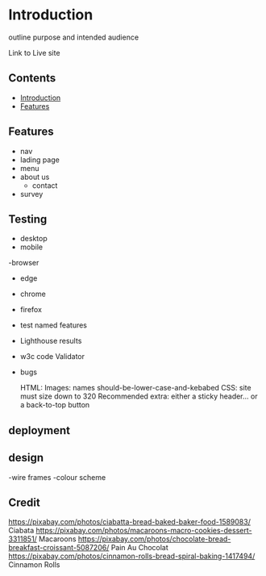 # Introduction

outline purpose and intended audience 

Link to Live site

## Contents

- [Introduction](#introduction)
- [Features](#features)


## Features
- nav
- lading page
- menu
- about us
    - contact
- survey


## Testing

- desktop 
- mobile 

-browser
 - edge
 - chrome
 - firefox

 - test named features


- Lighthouse results 
- w3c code Validator  

- bugs

    HTML:
    Images:
    names should-be-lower-case-and-kebabed
    CSS:
    site must size down to 320
    Recommended extra:
    either a sticky header... or a back-to-top button

## deployment

## design
 -wire frames
 -colour scheme


 ## Credit


 https://pixabay.com/photos/ciabatta-bread-baked-baker-food-1589083/ Ciabata
 https://pixabay.com/photos/macaroons-macro-cookies-dessert-3311851/ Macaroons
 https://pixabay.com/photos/chocolate-bread-breakfast-croissant-5087206/ Pain Au Chocolat
 https://pixabay.com/photos/cinnamon-rolls-bread-spiral-baking-1417494/ Cinnamon Rolls
 